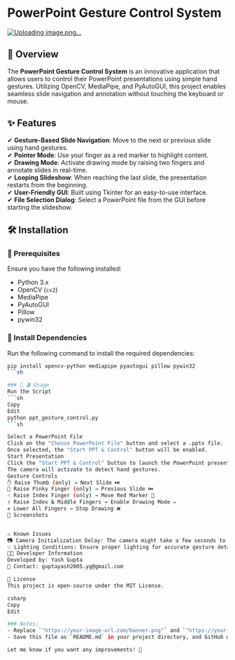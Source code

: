 # PowerPoint Gesture Control System

[![Uploading image.png…]()
](https://github.com/maivyash/PPT_HANDLER/blob/main/image.png?raw=true)

## 🚀 Overview
The **PowerPoint Gesture Control System** is an innovative application that allows users to control their PowerPoint presentations using simple hand gestures. Utilizing OpenCV, MediaPipe, and PyAutoGUI, this project enables seamless slide navigation and annotation without touching the keyboard or mouse.

## ✨ Features
✔ **Gesture-Based Slide Navigation**: Move to the next or previous slide using hand gestures.  
✔ **Pointer Mode**: Use your finger as a red marker to highlight content.  
✔ **Drawing Mode**: Activate drawing mode by raising two fingers and annotate slides in real-time.  
✔ **Looping Slideshow**: When reaching the last slide, the presentation restarts from the beginning.  
✔ **User-Friendly GUI**: Built using Tkinter for an easy-to-use interface.  
✔ **File Selection Dialog**: Select a PowerPoint file from the GUI before starting the slideshow.  

## 🛠 Installation
### 🔹 Prerequisites
Ensure you have the following installed:
- Python 3.x
- OpenCV (`cv2`)
- MediaPipe
- PyAutoGUI
- Pillow
- pywin32

### 🔹 Install Dependencies
Run the following command to install the required dependencies:
```sh
pip install opencv-python mediapipe pyautogui pillow pywin32
```sh

### 🔹 🎬 Usage
Run the Script
```sh
Copy
Edit
python ppt_gesture_control.py
```sh

Select a PowerPoint File
Click on the "Choose PowerPoint File" button and select a .pptx file.
Once selected, the "Start PPT & Control" button will be enabled.
Start Presentation
Click the "Start PPT & Control" button to launch the PowerPoint presentation.
The camera will activate to detect hand gestures.
Gesture Controls
✋ Raise Thumb (only) → Next Slide ⏭️
🤙 Raise Pinky Finger (only) → Previous Slide ⏮️
☝️ Raise Index Finger (only) → Move Red Marker 🎯
✌️ Raise Index & Middle Fingers → Enable Drawing Mode ✏️
✊ Lower All Fingers → Stop Drawing ❌
📸 Screenshots


⚠️ Known Issues
📷 Camera Initialization Delay: The camera might take a few seconds to initialize.
💡 Lighting Conditions: Ensure proper lighting for accurate gesture detection.
👨‍💻 Developer Information
Developed by: Yash Gupta
📧 Contact: guptayash2005.yg@gmail.com

📜 License
This project is open-source under the MIT License.

csharp
Copy
Edit

### Notes:
- Replace `"https://your-image-url.com/banner.png"` and `"https://your-image-url.com/demo.png"` with actual image links hosted online (e.g., on GitHub, Imgur, or another hosting service).
- Save this file as `README.md` in your project directory, and GitHub will automatically format it.

Let me know if you want any improvements! 🚀
